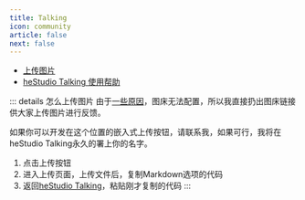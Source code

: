 ```yaml
---
title: Talking
icon: community
article: false
next: false
---
```


- [上传图片](https://image.hestudio.org/)
- [heStudio Talking 使用帮助](/docs/talking.html)


::: details 怎么上传图片
由于[一些原因](https://github.com/orgs/walinejs/discussions/1771)，图床无法配置，所以我直接扔出图床链接供大家上传图片进行反馈。

如果你可以开发在这个位置的嵌入式上传按钮，请联系我，如果可行，我将在heStudio Talking永久的署上你的名字。

1. 点击上传按钮
2. 进入上传页面，上传文件后，复制Markdown选项的代码
3. 返回[heStudio Talking](/talking/)，粘贴刚才复制的代码
:::

<Share colorful />

